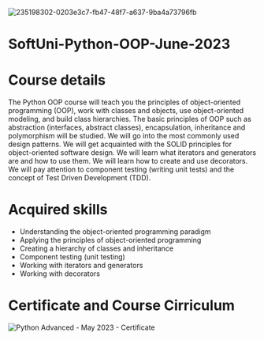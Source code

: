 ![235198302-0203e3c7-fb47-48f7-a637-9ba4a73796fb](https://github.com/slambeca/SoftUni-Python-OOP-June-2023/assets/95913250/f804fd37-d796-41a8-bee1-dbfe53cbca83)


# SoftUni-Python-OOP-June-2023

# Course details

The Python OOP course will teach you the principles of object-oriented programming (OOP), work with classes and objects, use object-oriented modeling, and build class hierarchies. The basic principles of OOP such as abstraction (interfaces, abstract classes), encapsulation, inheritance and polymorphism will be studied. We will go into the most commonly used design patterns. We will get acquainted with the SOLID principles for object-oriented software design. We will learn what iterators and generators are and how to use them. We will learn how to create and use decorators. We will pay attention to component testing (writing unit tests) and the concept of Test Driven Development (TDD).

# Acquired skills

* Understanding the object-oriented programming paradigm
* Applying the principles of object-oriented programming
* Creating a hierarchy of classes and inheritance
* Component testing (unit testing)
* Working with iterators and generators
* Working with decorators

# Certificate and Course Cirriculum
![Python Advanced - May 2023 - Certificate](https://github.com/slambeca/SoftUni-Python-OOP-June-2023/assets/95913250/87bea6e9-1dba-42cc-9878-b28607509976)
